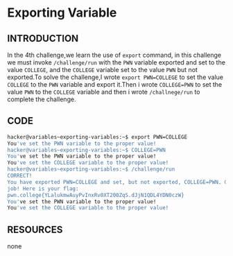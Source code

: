 # Exporting Variable
## INTRODUCTION 
In the 4th challenge,we learn the use of `export` command, in this challenge we must invoke `/challenge/run` with the `PWN` variable exported and set to the value `COLLEGE`, and the `COLLEGE` variable set to the value `PWN` but not exported.To solve the challenge,I wrote
`export PWN=COLLEGE` to set the  value `COLLEGE` to the `PWN` variable and export it.Then i wrote `COLLEGE=PWN` to set the value `PWN` to the `COLLEGE` variable and then i wrote `/challnege/run` to complete the challenge.

## CODE
``` bash
hacker@variables~exporting-variables:~$ export PWN=COLLEGE
You've set the PWN variable to the proper value!
hacker@variables~exporting-variables:~$ COLLEGE=PWN
You've set the PWN variable to the proper value!
You've set the COLLEGE variable to the proper value!
hacker@variables~exporting-variables:~$ /challenge/run
CORRECT!
You have exported PWN=COLLEGE and set, but not exported, COLLEGE=PWN. Great
job! Here is your flag:
pwn.college{YLalukmwAuyPvInxRv0XT200ZqS.dJjN1QDL4YDN0czW}
You've set the PWN variable to the proper value!
You've set the COLLEGE variable to the proper value!
```
## RESOURCES
none
